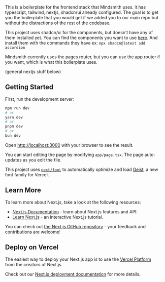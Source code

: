 This is a boilerplate for the frontend stack that Mindsmith uses. It has typescript, tailwind, nextjs, shadcn/ui already configured. The goal is to get you the boilerplate that you would get if we added you to our main repo but without the distractions of the rest of the codebase.

This project uses shadcn/ui for the components, but doesn't have any of them installed yet. You can find the components you want to use [here](https://ui.shadcn.com/docs/components). And install them with the commands they have ex: `npx shadcn@latest add accordion`

Mindsmith currently uses the pages router, but you can use the app router if you want, which is what this boilerplate uses.

(general nextjs stuff below)

## Getting Started

First, run the development server:

```bash
npm run dev
# or
yarn dev
# or
pnpm dev
# or
bun dev
```

Open [http://localhost:3000](http://localhost:3000) with your browser to see the result.

You can start editing the page by modifying `app/page.tsx`. The page auto-updates as you edit the file.

This project uses [`next/font`](https://nextjs.org/docs/app/building-your-application/optimizing/fonts) to automatically optimize and load [Geist](https://vercel.com/font), a new font family for Vercel.

## Learn More

To learn more about Next.js, take a look at the following resources:

- [Next.js Documentation](https://nextjs.org/docs) - learn about Next.js features and API.
- [Learn Next.js](https://nextjs.org/learn) - an interactive Next.js tutorial.

You can check out [the Next.js GitHub repository](https://github.com/vercel/next.js) - your feedback and contributions are welcome!

## Deploy on Vercel

The easiest way to deploy your Next.js app is to use the [Vercel Platform](https://vercel.com/new?utm_medium=default-template&filter=next.js&utm_source=create-next-app&utm_campaign=create-next-app-readme) from the creators of Next.js.

Check out our [Next.js deployment documentation](https://nextjs.org/docs/app/building-your-application/deploying) for more details.
